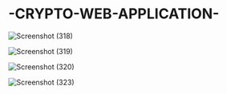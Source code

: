 # -CRYPTO-WEB-APPLICATION-

![Screenshot (318)](https://user-images.githubusercontent.com/104826351/236707365-7da431d2-3fb4-4d09-9518-c4c5393a1d81.png)

![Screenshot (319)](https://user-images.githubusercontent.com/104826351/236707368-a27f400f-748b-4fb4-9c4d-349be1c13b6c.png)

![Screenshot (320)](https://user-images.githubusercontent.com/104826351/236707371-8d12e3c4-aa20-4b7c-bb9d-a2f246662f62.png)

![Screenshot (323)](https://user-images.githubusercontent.com/104826351/236707375-2634e974-9d49-4c5f-a1dd-9c8a4bc92d37.png)
